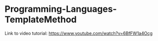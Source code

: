 # Programming-Languages-TemplateMethod

Link to video tutorial: https://www.youtube.com/watch?v=6BfFW1a4Ocg
